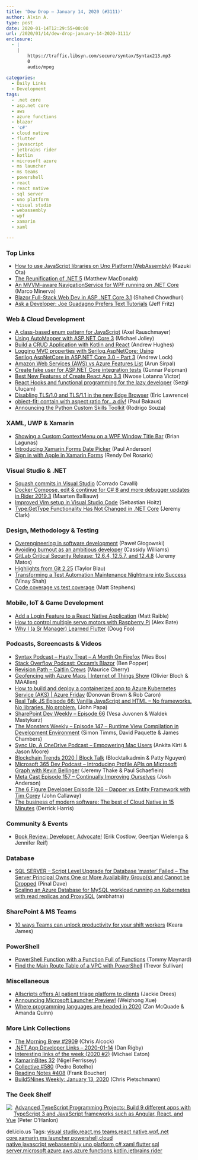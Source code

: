 ```yaml
---
title: 'Dew Drop – January 14, 2020 (#3111)'
author: Alvin A.
type: post
date: 2020-01-14T12:29:55+00:00
url: /2020/01/14/dew-drop-january-14-2020-3111/
enclosure:
  - |
    |
        https://traffic.libsyn.com/secure/syntax/Syntax213.mp3
        0
        audio/mpeg
        
categories:
  - Daily Links
  - Development
tags:
  - .net core
  - asp.net core
  - aws
  - azure functions
  - blazor
  - 'c#'
  - cloud native
  - flutter
  - javascript
  - jetbrains rider
  - kotlin
  - microsoft azure
  - ms launcher
  - ms teams
  - powershell
  - react
  - react native
  - sql server
  - uno platform
  - visual studio
  - webassembly
  - wpf
  - xamarin
  - xaml

---
```

### <a name="top"></a>Top Links

  * <a href="https://techcommunity.microsoft.com/t5/windows-dev-appconsult/how-to-use-javascript-libraries-on-uno-platform-webassembly/ba-p/1106524" target="_blank" rel="noopener noreferrer">How to use JavaScript libraries on Uno Platform(WebAssembly)</a> (Kazuki Ota)
  * <a href="https://medium.com/young-coder/the-reunification-of-net-5-5902744df9fe?source=rss----d3d5cbdde463---4" target="_blank" rel="noopener noreferrer">The Reunification of .NET 5</a> (Matthew MacDonald)
  * <a href="https://marcominerva.wordpress.com/2020/01/13/an-mvvm-aware-navigationservice-for-wpf-running-on-net-core/" target="_blank" rel="noopener noreferrer">An MVVM-aware NavigationService for WPF running on .NET Core</a> (Marco Minerva)
  * <a href="https://wakeupandcode.com/blazor-full-stack-web-dev-in-asp-net-core-3-1/" target="_blank" rel="noopener noreferrer">Blazor Full-Stack Web Dev in ASP .NET Core 3.1</a> (Shahed Chowdhuri)
  * <a href="https://developermedia.com/text-tutorials/" target="_blank" rel="noopener noreferrer">Ask a Developer: Joe Guadagno Prefers Text Tutorials</a> (Jeff Fritz)



### <a name="web"></a>Web & Cloud Development

  * <a href="http://feedproxy.google.com/~r/2ality/~3/NUzRAHhf0Ss/enum-pattern.html" target="_blank" rel="noopener noreferrer">A class-based enum pattern for JavaScript</a> (Axel Rauschmayer)
  * <a href="https://baldbeardedbuilder.com/posts/using-automapper-with-dotnetcore-3/" target="_blank" rel="noopener noreferrer">Using AutoMapper with ASP.NET Core 3</a> (Michael Jolley)
  * <a href="https://developer.okta.com/blog/2020/01/13/kotlin-react-crud" target="_blank" rel="noopener noreferrer">Build a CRUD Application with Kotlin and React</a> (Andrew Hughes)
  * <a href="https://andrewlock.net/using-serilog-aspnetcore-in-asp-net-core-3-logging-mvc-propertis-with-Serilog/" target="_blank" rel="noopener noreferrer">Logging MVC properties with Serilog.AspNetCore: Using Serilog.AspNetCore in ASP.NET Core 3.0 &#8211; Part 3</a> (Andrew Lock)
  * <a href="https://blobeater.blog/2020/01/13/amazon-web-services-aws-vs-azure-features-list/" target="_blank" rel="noopener noreferrer">Amazon Web Services (AWS) vs Azure Features List</a> (Arun Sirpal)
  * <a href="https://gunnarpeipman.com/aspnet-core-integration-test-fake-user/" target="_blank" rel="noopener noreferrer">Create fake user for ASP.NET Core integration tests</a> (Gunnar Peipman)
  * <a href="https://www.telerik.com/blogs/best-new-features-of-create-react-app-3-3" target="_blank" rel="noopener noreferrer">Best New Features of Create React App 3.3</a> (Nwose Lotanna Victor)
  * <a href="https://codeburst.io/react-hooks-and-functional-programming-for-the-lazy-developer-e207a526b0f5?source=rss----61061eb0c96b---4" target="_blank" rel="noopener noreferrer">React Hooks and functional programming for the lazy developer</a> (Sezgi Uluçam)
  * <a href="https://textslashplain.com/2020/01/13/disabling-tls-1-0-and-tls-1-1-in-the-new-edge-browser/" target="_blank" rel="noopener noreferrer">Disabling TLS/1.0 and TLS/1.1 in the new Edge Browser</a> (Eric Lawrence)
  * <a href="http://feedproxy.google.com/~r/TheSeaOfIdeas/~3/i4T7nAKDix8/" target="_blank" rel="noopener noreferrer">object-fit: contain with aspect ratio for…a div!</a> (Paul Bakaus)
  * <a href="https://techcommunity.microsoft.com/t5/ai-customer-engineering-team/announcing-the-python-custom-skills-toolkit/ba-p/1106493" target="_blank" rel="noopener noreferrer">Announcing the Python Custom Skills Toolkit</a> (Rodrigo Souza)



### <a name="silverlight"></a>XAML, UWP & Xamarin

  * <a href="https://brianlagunas.com/showing-a-custom-contextmenu-on-a-wpf-window-title-bar/" target="_blank" rel="noopener noreferrer">Showing a Custom ContextMenu on a WPF Window Title Bar</a> (Brian Lagunas)
  * <a href="https://www.syncfusion.com/blogs/post/introducing-xamarin-forms-date-picker.aspx" target="_blank" rel="noopener noreferrer">Introducing Xamarin.Forms Date Picker</a> (Paul Anderson)
  * <a href="https://www.xamboy.com/2020/01/13/sign-in-with-apple-in-xamarin-forms/" target="_blank" rel="noopener noreferrer">Sign in with Apple in Xamarin Forms</a> (Rendy Del Rosario)



### <a name="dotnet"></a>Visual Studio & .NET

  * <a href="https://medium.com/corrado-cavalli/squash-commits-in-visual-studio-b469ef021436?source=rss-97868d20e6ff------2" target="_blank" rel="noopener noreferrer">Squash commits in Visual Studio</a> (Corrado Cavalli)
  * <a href="https://blog.jetbrains.com/dotnet/2020/01/13/docker-compose-edit-continue-c-8-debugger-updates-rider-2019-3/" target="_blank" rel="noopener noreferrer">Docker Compose, edit & continue for C# 8 and more debugger updates in Rider 2019.3</a> (Maarten Balliauw)
  * <a href="https://medium.com/@hoitz/improved-vim-setup-in-visual-studio-code-bc579501b80c" target="_blank" rel="noopener noreferrer">Improved Vim setup in Visual Studio Code</a> (Sebastian Hoitz)
  * <a href="https://jeremybytes.blogspot.com/2020/01/typegettype-functionality-has-not.html" target="_blank" rel="noopener noreferrer">Type.GetType Functionality Has Not Changed in .NET Core</a> (Jeremy Clark)



### <a name="design"></a>Design, Methodology & Testing

  * <a href="https://solidstudio.io/blog/origin-of-overengineering.html" target="_blank" rel="noopener noreferrer">Overengineering in software development</a> (Paweł Głogowski)
  * <a href="https://stackoverflow.blog/2020/01/13/avoiding-burnout-as-an-ambitious-developer/" target="_blank" rel="noopener noreferrer">Avoiding burnout as an ambitious developer</a> (Cassidy Williams)
  * <a href="https://about.gitlab.com/releases/2020/01/13/critical-security-release-gitlab-12-dot-6-dot-4-released/" target="_blank" rel="noopener noreferrer">GitLab Critical Security Release: 12.6.4, 12.5.7, and 12.4.8</a> (Jeremy Matos)
  * <a href="https://github.blog/2020-01-13-highlights-from-git-2-25/" target="_blank" rel="noopener noreferrer">Highlights from Git 2.25</a> (Taylor Blau)
  * <a href="https://www.stickyminds.com/article/transforming-test-automation-maintenance-nightmare-success" target="_blank" rel="noopener noreferrer">Transforming a Test Automation Maintenance Nightmare into Success</a> (Vinay Shah)
  * <a href="https://codeburst.io/code-coverage-vs-test-coverage-c9afb261e902?source=rss----61061eb0c96b---4" target="_blank" rel="noopener noreferrer">Code coverage vs test coverage</a> (Matt Stephens)



### <a name="mobile"></a>Mobile, IoT & Game Development

  * <a href="https://dzone.com/articles/add-a-login-feature-to-a-react-native-application" target="_blank" rel="noopener noreferrer">Add a Login Feature to a React Native Application</a> (Matt Raible)
  * <a href="https://www.raspberrypi.org/blog/how-to-control-multiple-servo-motors-with-raspberry-pi/" target="_blank" rel="noopener noreferrer">How to control multiple servo motors with Raspberry Pi</a> (Alex Bate)
  * <a href="https://codeburst.io/why-i-a-sr-manager-learned-flutter-8da9a05b2326?source=rss----61061eb0c96b---4" target="_blank" rel="noopener noreferrer">Why I (a Sr Manager) Learned Flutter</a> (Doug Foo)



### <a name="podcasts"></a>Podcasts, Screencasts & Videos

  * <a href="https://traffic.libsyn.com/secure/syntax/Syntax213.mp3" target="_blank" rel="noopener noreferrer">Syntax Podcast &#8211; Hasty Treat &#8211; A Month On Firefox</a> (Wes Bos)
  * <a href="https://stackoverflow.blog/2020/01/14/podcast-occams-blazor/" target="_blank" rel="noopener noreferrer">Stack Overflow Podcast: Occam’s Blazor</a> (Ben Popper)
  * <a href="https://revisionpath.com/caitlin-crews" target="_blank" rel="noopener noreferrer">Revision Path &#8211; Caitlin Crews</a> (Maurice Cherry)
  * <a href="https://channel9.msdn.com/Shows/Internet-of-Things-Show/Geofencing-with-Azure-Maps?WT.mc_id=DX_MVP4025064" target="_blank" rel="noopener noreferrer">Geofencing with Azure Maps | Internet of Things Show</a> (Olivier Bloch & MAAllen)
  * <a href="https://channel9.msdn.com/Shows/Azure-Friday/How-to-build-and-deploy-a-containerized-app-to-Azure-Kubernetes-Service-AKS?WT.mc_id=DX_MVP4025064" target="_blank" rel="noopener noreferrer">How to build and deploy a containerized app to Azure Kubernetes Service (AKS) | Azure Friday</a> (Donovan Brown & Rob Caron)
  * <a href="https://realtalkjavascript.simplecast.com/episodes/episode-66-vanilla-javascript-and-html-no-frameworks-no-libraries-no-problem-Y0eVoItA" target="_blank" rel="noopener noreferrer">Real Talk JS Episode 66: Vanilla JavaScript and HTML &#8211; No frameworks. No libraries. No problem.</a> (John Papa)
  * <a href="https://developer.microsoft.com/en-us/sharepoint/blogs/sharepoint-dev-weekly-episode-66/" target="_blank" rel="noopener noreferrer">SharePoint Dev Weekly – Episode 66</a> (Vesa Juvonen & Waldek Mastykarz)
  * <a href="http://aspnetmonsters.com/2020/01/monsters-weekly%5Cep147/" target="_blank" rel="noopener noreferrer">The Monsters Weekly &#8211; Episode 147 &#8211; Runtime View Compilation in Development Environment</a> (Simon Timms, David Paquette & James Chambers)
  * <a href="http://syncup.mpsn.libsynpro.com/empowering-mac-users" target="_blank" rel="noopener noreferrer">Sync Up, A OneDrive Podcast &#8211; Empowering Mac Users</a> (Ankita Kirti & Jason Moore)
  * <a href="https://channel9.msdn.com/Shows/Blocktalk/Blockchain-Trends-2020?WT.mc_id=DX_MVP4025064" target="_blank" rel="noopener noreferrer">Blockchain Trends 2020 | Block Talk</a> (Blocktalkadmin & Patty Nguyen)
  * <a href="https://www.m365devpodcast.com/e/introducing-profile-apis-on-microsoft-graph-with-kevin-bellinger/" target="_blank" rel="noopener noreferrer">Microsoft 365 Dev Podcast &#8211; Introducing Profile APIs on Microsoft Graph with Kevin Bellinger</a> (Jeremy Thake & Paul Schaeflein)
  * <a href="http://feedproxy.google.com/~r/Meta-cast/~3/acT0A6Y2WC0/episode-157-continually-improving.html" target="_blank" rel="noopener noreferrer">Meta Cast Episode 157 &#8211; Continually Improving Ourselves</a> (Josh Anderson)
  * <a href="https://6figuredev.com/podcast/episode-126-dapper-vs-entity-framework-with-tim-corey/" target="_blank" rel="noopener noreferrer">The 6 Figure Developer Episode 126 – Dapper vs Entity Framework with Tim Corey</a> (John Callaway)
  * <a href="https://content.pivotal.io/intersect/the-business-of-modern-software-the-best-of-cloud-native-in-15-minutes" target="_blank" rel="noopener noreferrer">The business of modern software: The best of Cloud Native in 15 Minutes</a> (Derrick Harris)



### <a name="events"></a>Community & Events

  * <a href="https://www.infoq.com/articles/developer-advocate/?utm_campaign=infoq_content&utm_source=infoq&utm_medium=feed&utm_term=global" target="_blank" rel="noopener noreferrer">Book Review: Developer, Advocate!</a> (Erik Costlow, Geertjan Wielenga & Jennifer Reif)



### <a name="sql"></a>Database

  * <a href="https://blog.sqlauthority.com/2020/01/14/sql-server-script-level-upgrade-for-database-master-failed-the-server-principal-owns-one-or-more-availability-groups-and-cannot-be-dropped/" target="_blank" rel="noopener noreferrer">SQL SERVER – Script Level Upgrade for Database ‘master’ Failed – The Server Principal Owns One or More Availability Group(s) and Cannot be Dropped</a> (Pinal Dave)
  * <a href="https://techcommunity.microsoft.com/t5/azure-database-for-mysql/scaling-an-azure-database-for-mysql-workload-running-on/ba-p/1105847" target="_blank" rel="noopener noreferrer">Scaling an Azure Database for MySQL workload running on Kubernetes with read replicas and ProxySQL</a> (ambhatna)



### <a name="sp"></a>SharePoint & MS Teams

  * <a href="https://techcommunity.microsoft.com/t5/microsoft-teams-blog/10-ways-teams-can-unlock-productivity-for-your-shift-workers/ba-p/1102194" target="_blank" rel="noopener noreferrer">10 ways Teams can unlock productivity for your shift workers</a> (Keara James)



### <a name="ps"></a>PowerShell

  * <a href="https://powershell.org/2020/01/powershell-function-with-a-function-full-of-functions/" target="_blank" rel="noopener noreferrer">PowerShell Function with a Function Full of Functions</a> (Tommy Maynard)
  * <a href="https://trevorsullivan.net/2020/01/13/find-the-main-route-table-of-a-vpc-with-powershell/" target="_blank" rel="noopener noreferrer">Find the Main Route Table of a VPC with PowerShell</a> (Trevor Sullivan)



### <a name="misc"></a>Miscellaneous

  * <a href="https://www.beckershospitalreview.com/ehrs/allscripts-offers-ai-patient-triage-platform-to-clients.html" target="_blank" rel="noopener noreferrer">Allscripts offers AI patient triage platform to clients</a> (Jackie Drees)
  * <a href="https://techcommunity.microsoft.com/t5/microsoft-launcher-beta/announcing-microsoft-launcher-preview/ba-p/1106745" target="_blank" rel="noopener noreferrer">Announcing Microsoft Launcher Preview!</a> (Weizhong Xue)
  * <a href="https://www.oreilly.com/radar/where-programming-languages-are-headed-in-2020/" target="_blank" rel="noopener noreferrer">Where programming languages are headed in 2020</a> (Zan McQuade & Amanda Quinn)



### <a name="links"></a>More Link Collections

  * <a href="http://feedproxy.google.com/~r/ReflectivePerspective/~3/AKF2QaJDmc8/" target="_blank" rel="noopener noreferrer">The Morning Brew #2909</a> (Chris Alcock)
  * <a href="https://links.danrigby.com/2020/01/app-developer-links-2020-01-14/" target="_blank" rel="noopener noreferrer">.NET App Developer Links &#8211; 2020-01-14</a> (Dan Rigby)
  * <a href="https://samestuffdifferentday.com/2020/01/13/interesting-links-of-the-week-2020-2/" target="_blank" rel="noopener noreferrer">Interesting links of the week (2020 #2)</a> (Michael Eaton)
  * <a href="https://xamarininsider.com/2020/01/14/xamarinbites-32/" target="_blank" rel="noopener noreferrer">XamarinBites 32</a> (Nigel Ferrissey)
  * <a href="http://feedproxy.google.com/~r/tympanus/~3/N5le1fqlv_s/" target="_blank" rel="noopener noreferrer">Collective #580</a> (Pedro Botelho)
  * <a href="http://www.frankysnotes.com/2020/01/reading-notes-408.html" target="_blank" rel="noopener noreferrer">Reading Notes #408</a> (Frank Boucher)
  * <a href="https://build5nines.com/build5nines-weekly-january-13-2020/" target="_blank" rel="noopener noreferrer">Build5Nines Weekly: January 13, 2020</a> (Chris Pietschmann)



### <a name="shelf"></a>The Geek Shelf

<a href="https://www.amazon.com/Advanced-TypeScript-Programming-Projects-JavaScript/dp/1789133041/?tag=amavin-20" target="_blank" rel="noopener noreferrer"><img decoding="async" align="left" style="margin: 0px 4px 10px 0px; border: 0px currentcolor; border-image: none; float: left; display: inline; background-image: none;" src="https://m.media-amazon.com/images/I/61MT0onF+iL._AC_UY218_ML3_.jpg" border="0" /></a>&nbsp;<a href="https://www.amazon.com/Advanced-TypeScript-Programming-Projects-JavaScript/dp/1789133041/?tag=amavin-20" target="_blank" rel="noopener noreferrer">Advanced TypeScript Programming Projects: Build 9 different apps with TypeScript 3 and JavaScript frameworks such as Angular, React, and Vue</a> (Peter O&#8217;Hanlon)









<div class="wlWriterEditableSmartContent" id="scid:77ECF5F8-D252-44F5-B4EB-D463C5396A79:0c56f729-24f5-4e95-9de7-423a47e8802e" style="margin: 0px; padding: 0px; float: none; display: inline;">
  del.icio.us Tags: <a href="http://del.icio.us/popular/visual+studio" rel="tag">visual studio</a>,<a href="http://del.icio.us/popular/react" rel="tag">react</a>,<a href="http://del.icio.us/popular/ms+teams" rel="tag">ms teams</a>,<a href="http://del.icio.us/popular/react+native" rel="tag">react native</a>,<a href="http://del.icio.us/popular/wpf" rel="tag">wpf</a>,<a href="http://del.icio.us/popular/.net+core" rel="tag">.net core</a>,<a href="http://del.icio.us/popular/xamarin" rel="tag">xamarin</a>,<a href="http://del.icio.us/popular/ms+launcher" rel="tag">ms launcher</a>,<a href="http://del.icio.us/popular/powershell" rel="tag">powershell</a>,<a href="http://del.icio.us/popular/cloud+native" rel="tag">cloud native</a>,<a href="http://del.icio.us/popular/javascript" rel="tag">javascript</a>,<a href="http://del.icio.us/popular/webassembly" rel="tag">webassembly</a>,<a href="http://del.icio.us/popular/uno+platform" rel="tag">uno platform</a>,<a href="http://del.icio.us/popular/c%23" rel="tag">c#</a>,<a href="http://del.icio.us/popular/xaml" rel="tag">xaml</a>,<a href="http://del.icio.us/popular/flutter" rel="tag">flutter</a>,<a href="http://del.icio.us/popular/sql+server" rel="tag">sql server</a>,<a href="http://del.icio.us/popular/microsoft+azure" rel="tag">microsoft azure</a>,<a href="http://del.icio.us/popular/aws" rel="tag">aws</a>,<a href="http://del.icio.us/popular/azure+functions" rel="tag">azure functions</a>,<a href="http://del.icio.us/popular/kotlin" rel="tag">kotlin</a>,<a href="http://del.icio.us/popular/jetbrains+rider" rel="tag">jetbrains rider</a>
</div>